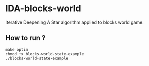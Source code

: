 # IDA-blocks-world

Iterative Deepening A Star algorithm applied to blocks world game.

## How to run ?
```
make optim
chmod +x blocks-world-state-example
./blocks-world-state-example
```
